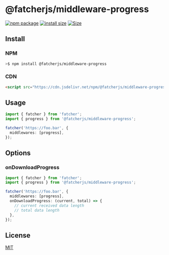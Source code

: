 # @fatcherjs/middleware-progress

<a href="https://npmjs.com/package/@fatcherjsjs/middleware-progress"><img src="https://img.shields.io/npm/v/@fatcherjsjs/middleware-progress.svg" alt="npm package"></a>
[![install size](https://packagephobia.com/badge?p=@fatcherjs/middleware-progress)](https://packagephobia.com/result?p=@fatcherjs/middleware-progress)
<a href="https://unpkg.com/@fatcherjs/middleware-progress"><img alt="Size" src="https://img.badgesize.io/https://unpkg.com/@fatcherjs/middleware-progress"></a>

## Install

### NPM

```bash
>$ npm install @fatcherjs/middleware-progress
```

### CDN

```html
<script src="https://cdn.jsdelivr.net/npm/@fatcherjs/middleware-progress/dist/index.min.js"></script>
```

## Usage

```ts
import { fatcher } from 'fatcher';
import { progress } from '@fatcherjs/middleware-progress';

fatcher('https://foo.bar', {
  middlewares: [progress],
});
```

## Options

### onDownloadProgress

```ts
import { fatcher } from 'fatcher';
import { progress } from '@fatcherjs/middleware-progress';

fatcher('https://foo.bar', {
  middlewares: [progress],
  onDownloadProgress: (current, total) => {
    // current received data length
    // total data length
  },
});
```

## License

[MIT](https://github.com/fatcherjs/middleware-progress/blob/master/LICENSE)
